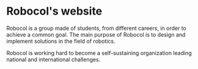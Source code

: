 # Robocol's website
Robocol is a group made of students, from different careers,
in order to achieve a common goal. The main purpose of Robocol is
to design and implement solutions in the field of robotics.

Robocol is working hard to become a self-sustaining organization
leading national and international challenges.